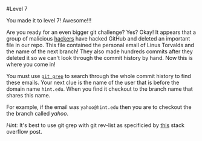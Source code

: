 #Level 7

You made it to level 7! Awesome!!!

Are you ready for an even bigger git challenge? Yes? Okay!
It appears that a group of malicious [hackers](http://en.wikipedia.org/wiki/Anonymous_%28group%29) 
have hacked GitHub and deleted an important file in our repo.
This file contained the personal email of Linus Torvalds and the name of the next branch!
They also made hundreds commits after they deleted it so we can't look through the commit history by hand.
Now this is where you come in!

You must use [```git grep```](http://git-scm.com/docs/git-grep) to search through the whole commit history to find these emails.
Your next clue is the name of the user that is before the domain name ```hint.edu```. 
When you find it checkout to the branch name that shares this name.

For example, if the email was ```yahoo@hint.edu``` then you are to checkout the the branch called *yahoo*.

*Hint:* It's best to use git grep with git rev-list as specificied by 
[this](http://stackoverflow.com/questions/2928584/how-to-grep-search-committed-code-in-the-git-history) stack overflow post.
